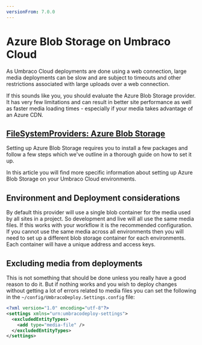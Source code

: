 ```yaml
---
versionFrom: 7.0.0
---
```


# Azure Blob Storage on Umbraco Cloud

As Umbraco Cloud deployments are done using a web connection, large media deployments can be slow and are subject to timeouts and other restrictions associated with large uploads over a web connection.

If this sounds like you, you should evaluate the Azure Blob Storage provider. It has very few limitations and can result in better site performance as well as faster media loading times - especially if your media takes advantage of an Azure CDN.

## [FileSystemProviders: Azure Blob Storage](../../../Extending/FileSystemProviders/Azure-Blob-Storage)

Setting up Azure Blob Storage requires you to install a few packages and follow a few steps which we've outline in a thorough guide on how to set it up.

In this article you will find more specific information about setting up Azure Blob Storage on your Umbraco Cloud environments.

## Environment and Deployment considerations
By default this provider will use a single blob container for the media used by all sites in a project. So development and live will all use the same media files. If this works with your workflow it is the recommended configuration. If you cannot use the same media across all environments then you will need to set up a different blob storage container for each environments. Each container will have a unique address and access keys.

## Excluding media from deployments
This is not something that should be done unless you really have a good reason to do it. But if nothing works and you wish to deploy changes without getting a lot of errors related to media files you can set the following in the `~/config/UmbracoDeploy.Settings.config` file:
```xml
<?xml version="1.0" encoding="utf-8"?>
<settings xmlns="urn:umbracodeploy-settings">
  <excludedEntityTypes>
    <add type="media-file" />
  </excludedEntityTypes>
</settings>
```
